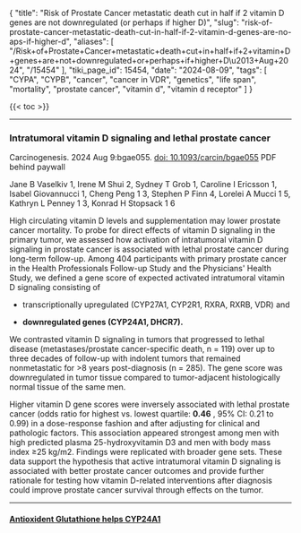 {
    "title": "Risk of Prostate Cancer metastatic death cut in half if 2 vitamin D genes are not downregulated (or perhaps if higher D)",
    "slug": "risk-of-prostate-cancer-metastatic-death-cut-in-half-if-2-vitamin-d-genes-are-no-aps-if-higher-d",
    "aliases": [
        "/Risk+of+Prostate+Cancer+metastatic+death+cut+in+half+if+2+vitamin+D+genes+are+not+downregulated+or+perhaps+if+higher+D\u2013+Aug+2024",
        "/15454"
    ],
    "tiki_page_id": 15454,
    "date": "2024-08-09",
    "tags": [
        "CYPA",
        "CYPB",
        "cancer",
        "cancer in VDR",
        "genetics",
        "life span",
        "mortality",
        "prostate cancer",
        "vitamin d",
        "vitamin d receptor"
    ]
}


{{< toc >}}

---

### Intratumoral vitamin D signaling and lethal prostate cancer

Carcinogenesis. 2024 Aug 9:bgae055. [doi: 10.1093/carcin/bgae055](https://doi.org/10.1093/carcin/bgae055) PDF behind paywall

Jane B Vaselkiv 1, Irene M Shui 2, Sydney T Grob 1, Caroline I Ericsson 1, Isabel Giovannucci 1, Cheng Peng 1 3, Stephen P Finn 4, Lorelei A Mucci 1 5, Kathryn L Penney 1 3, Konrad H Stopsack 1 6

High circulating vitamin D levels and supplementation may lower prostate cancer mortality. To probe for direct effects of vitamin D signaling in the primary tumor, we assessed how activation of intratumoral vitamin D signaling in prostate cancer is associated with lethal prostate cancer during long-term follow-up. Among 404 participants with primary prostate cancer in the Health Professionals Follow-up Study and the Physicians' Health Study, we defined a gene score of expected activated intratumoral vitamin D signaling consisting of 

* transcriptionally upregulated (CYP27A1, CYP2R1, RXRA, RXRB, VDR) and 

*  **downregulated genes (CYP24A1, DHCR7).** 

We contrasted vitamin D signaling in tumors that progressed to lethal disease (metastases/prostate cancer-specific death, n = 119) over up to three decades of follow-up with indolent tumors that remained nonmetastatic for >8 years post-diagnosis (n = 285). The gene score was downregulated in tumor tissue compared to tumor-adjacent histologically normal tissue of the same men. 

Higher vitamin D gene scores were inversely associated with lethal prostate cancer (odds ratio for highest vs. lowest quartile:  **0.46** , 95% CI: 0.21 to 0.99) in a dose-response fashion and after adjusting for clinical and pathologic factors. This association appeared strongest among men with high predicted plasma 25-hydroxyvitamin D3 and men with body mass index ≥25 kg/m2. Findings were replicated with broader gene sets. These data support the hypothesis that active intratumoral vitamin D signaling is associated with better prostate cancer outcomes and provide further rationale for testing how vitamin D-related interventions after diagnosis could improve prostate cancer survival through effects on the tumor.

---

#### [Antioxident Glutathione helps CYP24A1](/posts/glutathione-and-vitamin-d-synergism-many-studies)